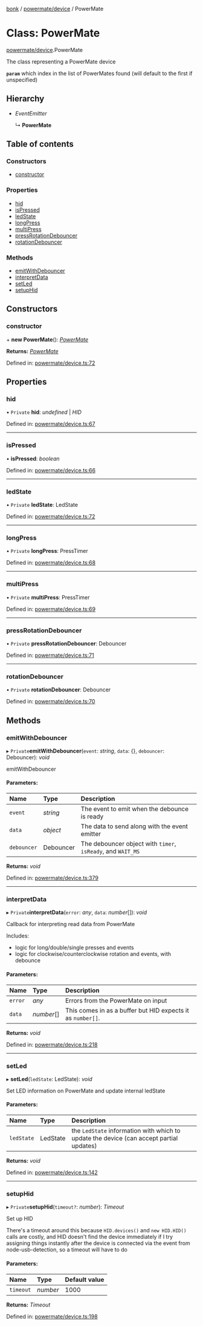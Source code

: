 [bonk](../README.md) / [powermate/device](../modules/powermate_device.md) / PowerMate

# Class: PowerMate

[powermate/device](../modules/powermate_device.md).PowerMate

The class representing a PowerMate device

**`param`** which index in the list of PowerMates found (will default to the first if unspecified)

## Hierarchy

* *EventEmitter*

  ↳ **PowerMate**

## Table of contents

### Constructors

- [constructor](powermate_device.powermate.md#constructor)

### Properties

- [hid](powermate_device.powermate.md#hid)
- [isPressed](powermate_device.powermate.md#ispressed)
- [ledState](powermate_device.powermate.md#ledstate)
- [longPress](powermate_device.powermate.md#longpress)
- [multiPress](powermate_device.powermate.md#multipress)
- [pressRotationDebouncer](powermate_device.powermate.md#pressrotationdebouncer)
- [rotationDebouncer](powermate_device.powermate.md#rotationdebouncer)

### Methods

- [emitWithDebouncer](powermate_device.powermate.md#emitwithdebouncer)
- [interpretData](powermate_device.powermate.md#interpretdata)
- [setLed](powermate_device.powermate.md#setled)
- [setupHid](powermate_device.powermate.md#setuphid)

## Constructors

### constructor

\+ **new PowerMate**(): [*PowerMate*](powermate_device.powermate.md)

**Returns:** [*PowerMate*](powermate_device.powermate.md)

Defined in: [powermate/device.ts:72](https://github.com/expandrew/media-cube/blob/fd9cbc6/bonk/src/devices/powermate/device.ts#L72)

## Properties

### hid

• `Private` **hid**: *undefined* \| *HID*

Defined in: [powermate/device.ts:67](https://github.com/expandrew/media-cube/blob/fd9cbc6/bonk/src/devices/powermate/device.ts#L67)

___

### isPressed

• **isPressed**: *boolean*

Defined in: [powermate/device.ts:66](https://github.com/expandrew/media-cube/blob/fd9cbc6/bonk/src/devices/powermate/device.ts#L66)

___

### ledState

• `Private` **ledState**: LedState

Defined in: [powermate/device.ts:72](https://github.com/expandrew/media-cube/blob/fd9cbc6/bonk/src/devices/powermate/device.ts#L72)

___

### longPress

• `Private` **longPress**: PressTimer

Defined in: [powermate/device.ts:68](https://github.com/expandrew/media-cube/blob/fd9cbc6/bonk/src/devices/powermate/device.ts#L68)

___

### multiPress

• `Private` **multiPress**: PressTimer

Defined in: [powermate/device.ts:69](https://github.com/expandrew/media-cube/blob/fd9cbc6/bonk/src/devices/powermate/device.ts#L69)

___

### pressRotationDebouncer

• `Private` **pressRotationDebouncer**: Debouncer

Defined in: [powermate/device.ts:71](https://github.com/expandrew/media-cube/blob/fd9cbc6/bonk/src/devices/powermate/device.ts#L71)

___

### rotationDebouncer

• `Private` **rotationDebouncer**: Debouncer

Defined in: [powermate/device.ts:70](https://github.com/expandrew/media-cube/blob/fd9cbc6/bonk/src/devices/powermate/device.ts#L70)

## Methods

### emitWithDebouncer

▸ `Private`**emitWithDebouncer**(`event`: *string*, `data`: {}, `debouncer`: Debouncer): *void*

emitWithDebouncer

#### Parameters:

Name | Type | Description |
:------ | :------ | :------ |
`event` | *string* | The event to emit when the debounce is ready   |
`data` | *object* | The data to send along with the event emitter   |
`debouncer` | Debouncer | The debouncer object with `timer`, `isReady`, and `WAIT_MS`    |

**Returns:** *void*

Defined in: [powermate/device.ts:379](https://github.com/expandrew/media-cube/blob/fd9cbc6/bonk/src/devices/powermate/device.ts#L379)

___

### interpretData

▸ `Private`**interpretData**(`error`: *any*, `data`: *number*[]): *void*

Callback for interpreting read data from PowerMate

Includes:
- logic for long/double/single presses and events
- logic for clockwise/counterclockwise rotation and events, with debounce

#### Parameters:

Name | Type | Description |
:------ | :------ | :------ |
`error` | *any* | Errors from the PowerMate on input   |
`data` | *number*[] | This comes in as a buffer but HID expects it as `number[]`.    |

**Returns:** *void*

Defined in: [powermate/device.ts:218](https://github.com/expandrew/media-cube/blob/fd9cbc6/bonk/src/devices/powermate/device.ts#L218)

___

### setLed

▸ **setLed**(`ledState`: LedState): *void*

Set LED information on PowerMate and update internal ledState

#### Parameters:

Name | Type | Description |
:------ | :------ | :------ |
`ledState` | LedState | the `LedState` information with which to update the device (can accept partial updates)    |

**Returns:** *void*

Defined in: [powermate/device.ts:142](https://github.com/expandrew/media-cube/blob/fd9cbc6/bonk/src/devices/powermate/device.ts#L142)

___

### setupHid

▸ `Private`**setupHid**(`timeout?`: *number*): *Timeout*

Set up HID

There's a timeout around this because `HID.devices()` and `new HID.HID()` calls are costly, and HID doesn't find the device immediately if I try assigning things instantly after the device is connected via the event from node-usb-detection, so a timeout will have to do

#### Parameters:

Name | Type | Default value |
:------ | :------ | :------ |
`timeout` | *number* | 1000 |

**Returns:** *Timeout*

Defined in: [powermate/device.ts:198](https://github.com/expandrew/media-cube/blob/fd9cbc6/bonk/src/devices/powermate/device.ts#L198)
